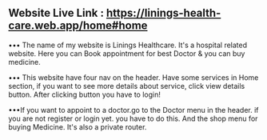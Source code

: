 ## Website Live Link : https://linings-health-care.web.app/home#home

••• The name of my website is Linings Healthcare. 
    It's a hospital related website. 
    Here you can Book appointment for best Doctor
    & you can buy medicine.



••• This website have four nav on the header.
    Have some services in Home section, if you 
    want to see more details about service, click 
    view details button. After clicking button
    you have to login!




•••If you want to appoint to a doctor.go to the Doctor
   menu in the header. if you are not register or login 
   yet. you have to do this.
   And the shop menu for buying Medicine. It's also a
   private router.
